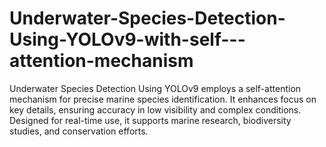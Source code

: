 # Underwater-Species-Detection-Using-YOLOv9-with-self---attention-mechanism
Underwater Species Detection Using YOLOv9 employs a self-attention mechanism for precise marine species identification. It enhances focus on key details, ensuring accuracy in low visibility and complex conditions. Designed for real-time use, it supports marine research, biodiversity studies, and conservation efforts.
